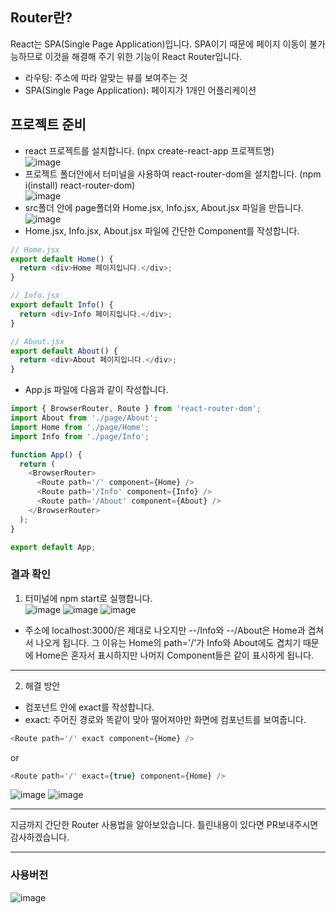 ## Router란?

React는 SPA(Single Page Application)입니다. SPA이기 때문에 페이지 이동이 불가능하므로 이것을 해결해 주기 위한 기능이 React Router입니다.

- 라우팅: 주소에 따라 알맞는 뷰를 보여주는 것
- SPA(Single Page Application): 페이지가 1개인 어플리케이션

## 프로젝트 준비

- react 프로젝트를 설치합니다. (npx create-react-app 프로젝트명)  
![image](https://user-images.githubusercontent.com/74242937/125160599-d1802380-e1b8-11eb-8cfc-81fbeb6b130c.png)
- 프로젝트 폴더안에서 터미널을 사용하여 react-router-dom을 설치합니다. (npm i(install) react-router-dom)  
![image](https://user-images.githubusercontent.com/74242937/125160754-99c5ab80-e1b9-11eb-86c0-392f3ca9c948.png)
- src폴더 안에 page폴더와 Home.jsx, Info.jsx, About.jsx 파일을 만듭니다.  
![image](https://user-images.githubusercontent.com/74242937/125160815-faed7f00-e1b9-11eb-8653-458601fa005a.png)
- Home.jsx, Info.jsx, About.jsx 파일에 간단한 Component를 작성합니다.  
```js
// Home.jsx
export default Home() {
  return <div>Home 페이지입니다.</div>;
}

// Info.jsx
export default Info() {
  return <div>Info 페이지입니다.</div>;
}

// About.jsx
export default About() {
  return <div>About 페이지입니다.</div>;
}
```
- App.js 파일에 다음과 같이 작성합니다.
```js
import { BrowserRouter, Route } from 'react-router-dom';
import About from './page/About';
import Home from './page/Home';
import Info from './page/Info';

function App() {
  return (
    <BrowserRouter>
      <Route path='/' component={Home} />
      <Route path='/Info' component={Info} />
      <Route path='/About' component={About} />
    </BrowserRouter>
  );
}

export default App;
```

### 결과 확인

1. 터미널에 npm start로 실행합니다.  
![image](https://user-images.githubusercontent.com/74242937/125161274-5ae52500-e1bc-11eb-88c7-76ddf5d3652b.png)
![image](https://user-images.githubusercontent.com/74242937/125161264-499c1880-e1bc-11eb-8aeb-a0e62261564e.png)
![image](https://user-images.githubusercontent.com/74242937/125161267-502a9000-e1bc-11eb-929d-2da8e129fad0.png)

- 주소에 localhost:3000/은 제대로 나오지만 --/Info와 --/About은 Home과 겹쳐서 나오게 됩니다. 그 이유는 Home의 path='/'가 Info와 About에도 겹치기 때문에 Home은 혼자서 표시하지만 나머지 Component들은 같이 표시하게 됩니다.

<hr>

2. 해결 방안
- <Route /> 컴포넌트 안에 exact를 작성합니다.
- exact: 주어진 경로와 똑같이 맞아 떨어져야만 화면에 컴포넌트를 보여줍니다.
```js
<Route path='/' exact component={Home} />
```
or
```js
<Route path='/' exact={true} component={Home} />
```
![image](https://user-images.githubusercontent.com/74242937/125161541-e4e1bd80-e1bd-11eb-8cf6-0ce24688920b.png)
![image](https://user-images.githubusercontent.com/74242937/125161550-ead79e80-e1bd-11eb-8d69-1451bcea421b.png)

<hr>

지금까지 간단한 Router 사용법을 알아보았습니다. 틀린내용이 있다면 PR보내주시면 감사하겠습니다.

<hr>

### 사용버전

![image](https://user-images.githubusercontent.com/74242937/125161619-53268000-e1be-11eb-824e-e5de4aaf06e5.png)

